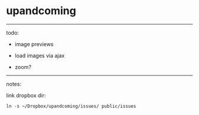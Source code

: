 # upandcoming

----

todo:

- image previews
- load images via ajax




- zoom?







----
notes:

link dropbox dir:

    ln -s ~/Dropbox/upandcoming/issues/ public/issues